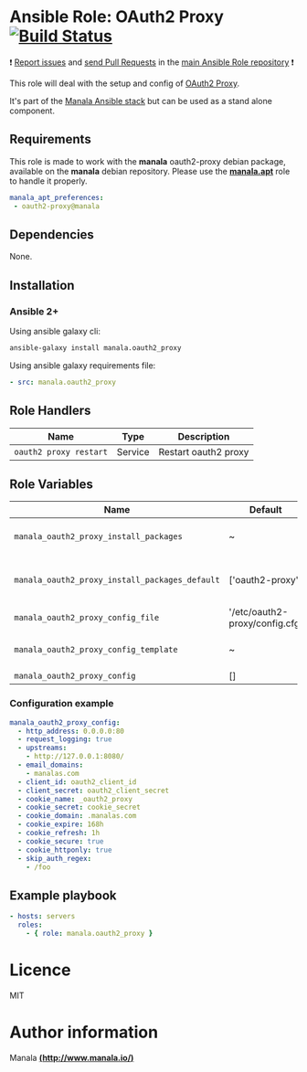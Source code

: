 # Ansible Role: OAuth2 Proxy [![Build Status](https://travis-ci.org/manala/ansible-role-oauth2_proxy.svg?branch=master)](https://travis-ci.org/manala/ansible-role-oauth2_proxy)

:exclamation: [Report issues](https://github.com/manala/ansible-roles/issues) and [send Pull Requests](https://github.com/manala/ansible-roles/pulls) in the [main Ansible Role repository](https://github.com/manala/ansible-roles) :exclamation:

This role will deal with the setup and config of [OAuth2 Proxy](https://github.com/bitly/oauth2_proxy).

It's part of the [Manala Ansible stack](http://www.manala.io) but can be used as a stand alone component.

## Requirements

This role is made to work with the __manala__ oauth2-proxy debian package, available on the __manala__ debian repository. Please use the [**manala.apt**](https://galaxy.ansible.com/manala/apt/) role to handle it properly.

```yaml
manala_apt_preferences:
 - oauth2-proxy@manala
```

## Dependencies

None.

## Installation

### Ansible 2+

Using ansible galaxy cli:

```bash
ansible-galaxy install manala.oauth2_proxy
```

Using ansible galaxy requirements file:

```yaml
- src: manala.oauth2_proxy
```

## Role Handlers

| Name                   | Type    | Description          |
| ---------------------- | ------- | -------------------- |
| `oauth2 proxy restart` | Service | Restart oauth2 proxy |

## Role Variables

| Name                                          | Default                         | Type   | Description                            |
| ---------------------------------------------- | ------------------------------ | ------ | -------------------------------------- |
| `manala_oauth2_proxy_install_packages`         | ~                              | String | Dependency packages to install         |
| `manala_oauth2_proxy_install_packages_default` | ['oauth2-proxy']               | String | Default dependency packages to install |
| `manala_oauth2_proxy_config_file`              | '/etc/oauth2-proxy/config.cfg' | String | Configuration file path                |
| `manala_oauth2_proxy_config_template`          | ~                              | String | Configuration template path            |
| `manala_oauth2_proxy_config`                   | []                             | Array  | Configuration                          |

### Configuration example

```yaml
manala_oauth2_proxy_config:
  - http_address: 0.0.0.0:80
  - request_logging: true
  - upstreams:
    - http://127.0.0.1:8080/
  - email_domains:
    - manalas.com
  - client_id: oauth2_client_id
  - client_secret: oauth2_client_secret
  - cookie_name: _oauth2_proxy
  - cookie_secret: cookie_secret
  - cookie_domain: .manalas.com
  - cookie_expire: 168h
  - cookie_refresh: 1h
  - cookie_secure: true
  - cookie_httponly: true
  - skip_auth_regex:
    - /foo
```

## Example playbook

```yaml
- hosts: servers
  roles:
    - { role: manala.oauth2_proxy }
```

# Licence

MIT

# Author information

Manala [**(http://www.manala.io/)**](http://www.manala.io)
